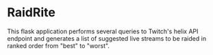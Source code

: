 # RaidRite 
This flask application performs several queries to Twitch's helix API endpoint and generates a list of suggested live 
streams to be raided in ranked order from "best" to "worst".  